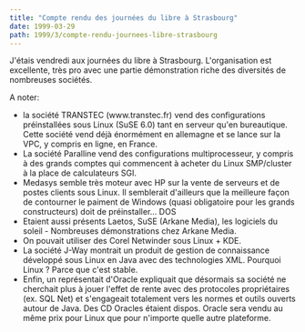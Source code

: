 ```yaml
---
title: "Compte rendu des journées du libre à Strasbourg"
date: 1999-03-29
path: 1999/3/compte-rendu-journees-libre-strasbourg
---
```


<P>J'étais vendredi aux journées du libre à Strasbourg.
L'organisation est excellente, très pro avec une partie démonstration
riche des diversités de nombreuses sociétés.</P>

<P>A noter:</P>

<UL>

<LI>la société TRANSTEC (www.transtec.fr) vend des configurations
préinstallées sous Linux (SuSE 6.0) tant en serveur qu'en bureautique.
Cette société vend déjà énormément en allemagne et se lance sur la VPC,
y compris en ligne, en France.
<LI>La société Paralline vend des configurations multiprocesseur, y
compris à des grands comptes qui commencent à acheter du Linux
SMP/cluster à la place de calculateurs SGI.
<LI>Medasys semble très moteur avec HP sur la vente de
serveurs et de postes clients sous Linux. Il semblerait d'ailleurs que
la meilleure façon de contourner le paiment de Windows (quasi
obligatoire pour les grands constructeurs) doit de préinstaller... DOS
<LI>Etaient aussi présents Laetos, SuSE (Arkane Media), les logiciels
du soleil - Nombreuses démonstrations chez Arkane Media.
<LI>On pouvait utiliser des Corel Netwinder sous Linux + KDE.
<LI>La société J-Way montrait un produit de gestion de connaissance
développé sous Linux en Java avec des technologies XML. Pourquoi Linux ?
Parce que c'est stable.
<LI>Enfin, un représentait d'Oracle expliquait que désormais sa société ne
cherchait plus à jouer l'effet de rente avec des protocoles propriétaires
(ex. SQL Net) et s'engageait totalement vers les normes et outils ouverts
autour de Java. Des CD Oracles étaient dispos. Oracle sera vendu au même
prix pour Linux que pour n'importe quelle autre plateforme.
</UL>



